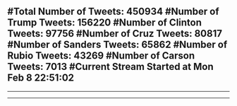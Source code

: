 #Total Number of Tweets: 450934 
#Number of Trump Tweets: 156220
#Number of Clinton Tweets: 97756
#Number of Cruz Tweets: 80817
#Number of Sanders Tweets: 65862
#Number of Rubio Tweets: 43269
#Number of Carson Tweets: 7013
#Current Stream Started at Mon Feb  8 22:51:02
---
---
---

